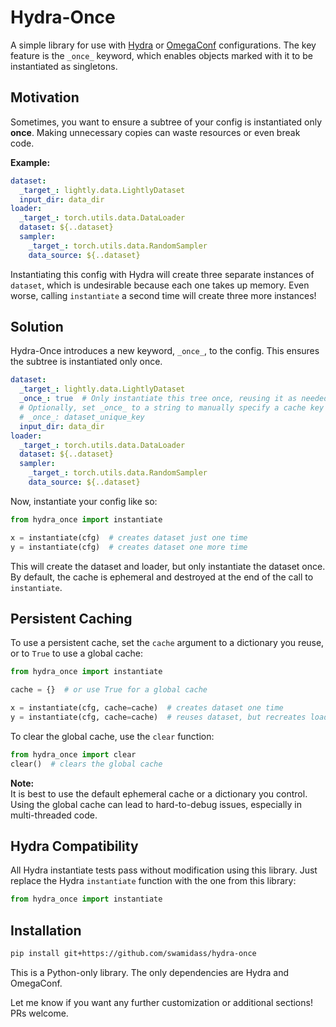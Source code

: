 # Hydra-Once

A simple library for use with [Hydra](https://github.com/facebookresearch/hydra) or [OmegaConf](https://omegaconf.readthedocs.io/) configurations. The key feature is the `_once_` keyword, which enables objects marked with it to be instantiated as singletons.

## Motivation

Sometimes, you want to ensure a subtree of your config is instantiated only **once**. Making unnecessary copies can waste resources or even break code.

**Example:**

```yaml
dataset:
  _target_: lightly.data.LightlyDataset
  input_dir: data_dir
loader:
  _target_: torch.utils.data.DataLoader
  dataset: ${..dataset}  
  sampler:
    _target_: torch.utils.data.RandomSampler
    data_source: ${..dataset}
```

Instantiating this config with Hydra will create three separate instances of `dataset`, which is undesirable because each one takes up memory. Even worse, calling `instantiate` a second time will create three more instances!

## Solution

Hydra-Once introduces a new keyword, `_once_`, to the config. This ensures the subtree is instantiated only once.

```yaml
dataset:
  _target_: lightly.data.LightlyDataset
  _once_: true  # Only instantiate this tree once, reusing it as needed.
  # Optionally, set _once_ to a string to manually specify a cache key
  # _once_: dataset_unique_key
  input_dir: data_dir
loader:
  _target_: torch.utils.data.DataLoader
  dataset: ${..dataset}  
  sampler:
    _target_: torch.utils.data.RandomSampler
    data_source: ${..dataset}
```

Now, instantiate your config like so:

```python
from hydra_once import instantiate

x = instantiate(cfg)  # creates dataset just one time
y = instantiate(cfg)  # creates dataset one more time
```

This will create the dataset and loader, but only instantiate the dataset once. By default, the cache is ephemeral and destroyed at the end of the call to `instantiate`.

## Persistent Caching

To use a persistent cache, set the `cache` argument to a dictionary you reuse, or to `True` to use a global cache:

```python
from hydra_once import instantiate

cache = {}  # or use True for a global cache

x = instantiate(cfg, cache=cache)  # creates dataset one time
y = instantiate(cfg, cache=cache)  # reuses dataset, but recreates loader
```

To clear the global cache, use the `clear` function:

```python
from hydra_once import clear
clear()  # clears the global cache
```

**Note:**  
It is best to use the default ephemeral cache or a dictionary you control. Using the global cache can lead to hard-to-debug issues, especially in multi-threaded code.

## Hydra Compatibility

All Hydra instantiate tests pass without modification using this library. Just replace the Hydra `instantiate` function with the one from this library:

```python
from hydra_once import instantiate
```

## Installation

```bash
pip install git+https://github.com/swamidass/hydra-once
```

This is a Python-only library. The only dependencies are Hydra and OmegaConf.

Let me know if you want any further customization or additional sections! PRs welcome.
